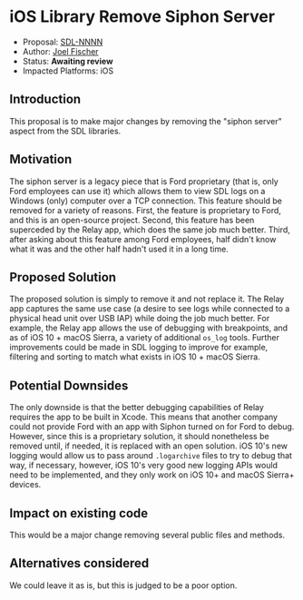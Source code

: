 # iOS Library Remove Siphon Server
* Proposal: [SDL-NNNN](NNNN-filename.md)
* Author: [Joel Fischer](https://github.com/joeljfischer)
* Status: **Awaiting review**
* Impacted Platforms: iOS

## Introduction
This proposal is to make major changes by removing the "siphon server" aspect from the SDL libraries.

## Motivation
The siphon server is a legacy piece that is Ford proprietary (that is, only Ford employees can use it) which allows them to view SDL logs on a Windows (only) computer over a TCP connection. This feature should be removed for a variety of reasons. First, the feature is proprietary to Ford, and this is an open-source project. Second, this feature has been superceded by the Relay app, which does the same job much better. Third, after asking about this feature among Ford employees, half didn't know what it was and the other half hadn't used it in a long time.

## Proposed Solution
The proposed solution is simply to remove it and not replace it. The Relay app captures the same use case (a desire to see logs while connected to a physical head unit over USB IAP) while doing the job much better. For example, the Relay app allows the use of debugging with breakpoints, and as of iOS 10 + macOS Sierra, a variety of additional `os_log` tools. Further improvements could be made in SDL logging to improve for example, filtering and sorting to match what exists in iOS 10 + macOS Sierra.

## Potential Downsides
The only downside is that the better debugging capabilities of Relay requires the app to be built in Xcode. This means that another company could not provide Ford with an app with Siphon turned on for Ford to debug. However, since this is a proprietary solution, it should nonetheless be removed until, if needed, it is replaced with an open solution. iOS 10's new logging would allow us to pass around `.logarchive` files to try to debug that way, if necessary, however, iOS 10's very good new logging APIs would need to be implemented, and they only work on iOS 10+ and macOS Sierra+ devices.

## Impact on existing code
This would be a major change removing several public files and methods.

## Alternatives considered
We could leave it as is, but this is judged to be a poor option.
